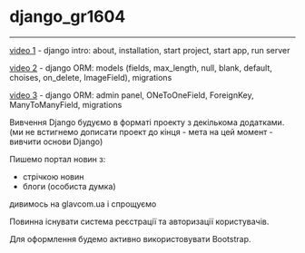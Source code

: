 # django_gr1604

---

[video 1](https://youtu.be/s4L8mDrB7Jo) - django intro: about, installation, start project, start app, run server

[video 2](https://youtu.be/rmqz50m1GdM) - django ORM: models (fields, max_length, null, blank, default, choises, on_delete, ImageField), migrations

[video 3](https://youtu.be/9LnIX-TFzgA) - django ORM: admin panel, ONeToOneField, ForeignKey, ManyToManyField, migrations

Вивчення Django будуємо в форматі проекту з декількома додатками.
(ми не встигнемо дописати проект до кінця - мета на цей момент - вивчити основи Django)

Пишемо портал новин з:
- стрічкою новин
- блоги (особиста думка)

дивимось на glavcom.ua і спрощуємо

Повинна існувати система реєстрації та авторизації користувачів.

Для оформлення будемо активно використовувати Bootstrap.



